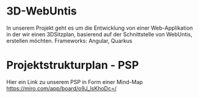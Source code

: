 # 3D-WebUntis
In unserem Projekt geht es um die Entwicklung von einer Web-Applikation in der wir einen 3DSitzplan, basierend auf der Schnittstelle von WebUntis, erstellen möchten.
Frameworks: Angular, Quarkus

# Projektstrukturplan - PSP
Hier ein Link zu unserem PSP in Form einer Mind-Map
https://miro.com/app/board/o9J_lsKhoDc=/
